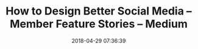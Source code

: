 ---
date: 2018-04-29 07:36:39
link:
  source: pocket
  source_url: https://getpocket.com
  text: "How to Design Better Social Media \u2013 Member Feature Stories \u2013 Medium"
  url: https://medium.com/s/story/how-to-fix-what-social-media-has-broken-cb0b2737128
slug: how-to-design-better-social-media-member-feature-stories-medium
source: pocket
title: "How to Design Better Social Media \u2013 Member Feature Stories \u2013 Medium"
---